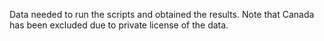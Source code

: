 Data needed to run the scripts and obtained the results. 
Note that Canada has been excluded due to private license of the data.
